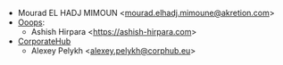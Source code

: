 - Mourad EL HADJ MIMOUN \<<mourad.elhadj.mimoune@akretion.com>\>
- [Ooops](https://www.ooops404.com/):
  - Ashish Hirpara \<<https://ashish-hirpara.com>\>
- [CorporateHub](https://corporatehub.eu/)
  - Alexey Pelykh \<<alexey.pelykh@corphub.eu>\>
